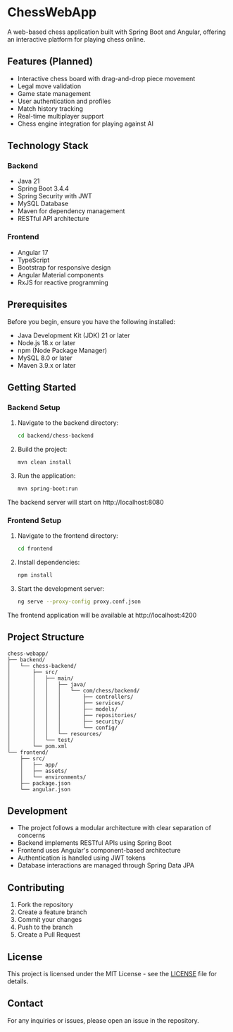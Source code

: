 # ChessWebApp

A web-based chess application built with Spring Boot and Angular, offering an interactive platform for playing chess online.

## Features (Planned)

- Interactive chess board with drag-and-drop piece movement
- Legal move validation
- Game state management
- User authentication and profiles
- Match history tracking
- Real-time multiplayer support
- Chess engine integration for playing against AI

## Technology Stack

### Backend
- Java 21
- Spring Boot 3.4.4
- Spring Security with JWT
- MySQL Database
- Maven for dependency management
- RESTful API architecture

### Frontend
- Angular 17
- TypeScript
- Bootstrap for responsive design
- Angular Material components
- RxJS for reactive programming

## Prerequisites

Before you begin, ensure you have the following installed:
- Java Development Kit (JDK) 21 or later
- Node.js 18.x or later
- npm (Node Package Manager)
- MySQL 8.0 or later
- Maven 3.9.x or later

## Getting Started

### Backend Setup

1. Navigate to the backend directory:
   ```bash
   cd backend/chess-backend
   ```

2. Build the project:
   ```bash
   mvn clean install
   ```

3. Run the application:
   ```bash
   mvn spring-boot:run
   ```

The backend server will start on http://localhost:8080

### Frontend Setup

1. Navigate to the frontend directory:
   ```bash
   cd frontend
   ```

2. Install dependencies:
   ```bash
   npm install
   ```

3. Start the development server:
   ```bash
   ng serve --proxy-config proxy.conf.json
   ```

The frontend application will be available at http://localhost:4200

## Project Structure

```
chess-webapp/
├── backend/
│   └── chess-backend/
│       ├── src/
│       │   ├── main/
│       │   │   ├── java/
│       │   │   │   └── com/chess/backend/
│       │   │   │       ├── controllers/
│       │   │   │       ├── services/
│       │   │   │       ├── models/
│       │   │   │       ├── repositories/
│       │   │   │       ├── security/
│       │   │   │       └── config/
│       │   │   └── resources/
│       │   └── test/
│       └── pom.xml
└── frontend/
    ├── src/
    │   ├── app/
    │   ├── assets/
    │   └── environments/
    ├── package.json
    └── angular.json
```

## Development

- The project follows a modular architecture with clear separation of concerns
- Backend implements RESTful APIs using Spring Boot
- Frontend uses Angular's component-based architecture
- Authentication is handled using JWT tokens
- Database interactions are managed through Spring Data JPA

## Contributing

1. Fork the repository
2. Create a feature branch
3. Commit your changes
4. Push to the branch
5. Create a Pull Request

## License

This project is licensed under the MIT License - see the [LICENSE](LICENSE) file for details.

## Contact

For any inquiries or issues, please open an issue in the repository.
